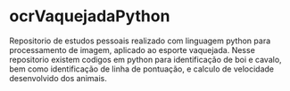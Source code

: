 # ocrVaquejadaPython
Repositorio de estudos pessoais realizado com linguagem python para processamento de imagem, aplicado ao esporte vaquejada. Nesse repositorio existem codigos em python para identificação de boi e cavalo, bem como identificação de linha de pontuação, e calculo de velocidade desenvolvido dos animais.
